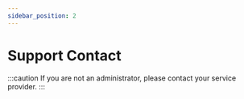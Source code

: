 ```yaml
---
sidebar_position: 2
---
```


# Support Contact

:::caution
If you are not an administrator, please contact your service provider.
:::
